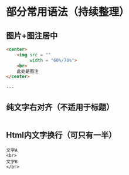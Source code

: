 # 部分常用语法（持续整理）
## 图片+图注居中
~~~html
<center>
    <img src = ""
         width = "60%/70%">
    <br>
    此处是图注
</center>

---


~~~

## 纯文字右对齐（不适用于标题）
~~~

~~~

## Html内文字换行（可只有一半）
~~~
文字A
<br>
文字B
</br>
~~~

## 
~~~

~~~

## 
~~~

~~~

## 
~~~

~~~